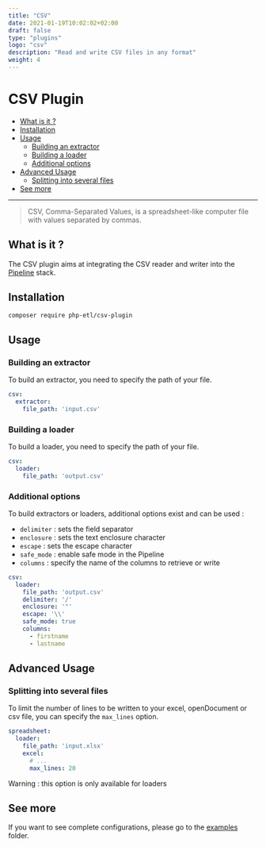 ```yaml
---
title: "CSV"
date: 2021-01-19T10:02:02+02:00
draft: false
type: "plugins"
logo: "csv"
description: "Read and write CSV files in any format"
weight: 4
---
```


# CSV Plugin

- [What is it ?](#what-is-it-)
- [Installation](#what-is-it-)
- [Usage](#what-is-it-)
    - [Building an extractor](#building-an-extractor)
    - [Building a loader](#building-a-loader)
    - [Additional options](#additional-options)
- [Advanced Usage](#advanced-usage)
    - [Splitting into several files](#splitting-into-several-files)
- [See more](#see-more)    
---

> CSV, Comma-Separated Values, is a spreadsheet-like computer file with values separated by commas.

## What is it ?

The CSV plugin aims at integrating the CSV reader and writer into the [Pipeline](https://github.com/php-etl/pipeline)
stack.

## Installation

```shell
composer require php-etl/csv-plugin
```

## Usage

### Building an extractor

To build an extractor, you need to specify the path of your file.

```yaml
csv:
  extractor:
    file_path: 'input.csv'
```

### Building a loader

To build a loader, you need to specify the path of your file.

```yaml
csv:
  loader:
    file_path: 'output.csv'
```

### Additional options

To build extractors or loaders, additional options exist and can be used :

- `delimiter` : sets the field separator
- `enclosure` : sets the text enclosure character
- `escape` : sets the escape character
- `safe_mode` : enable safe mode in the Pipeline
- `columns` : specify the name of the columns to retrieve or write

```yaml
csv:
  loader:
    file_path: 'output.csv'
    delimiter: '/'
    enclosure: '"'
    escape: '\\'
    safe_mode: true
    columns:
      - firstname
      - lastname
```

## Advanced Usage

### Splitting into several files

To limit the number of lines to be written to your excel, openDocument or csv file, you can specify the
`max_lines` option.

```yaml
spreadsheet:
  loader:
    file_path: 'input.xlsx'
    excel:
      # ...
      max_lines: 20
```

Warning : this option is only available for loaders

## See more

If you want to see complete configurations, please go to the [examples](/examples) folder.
